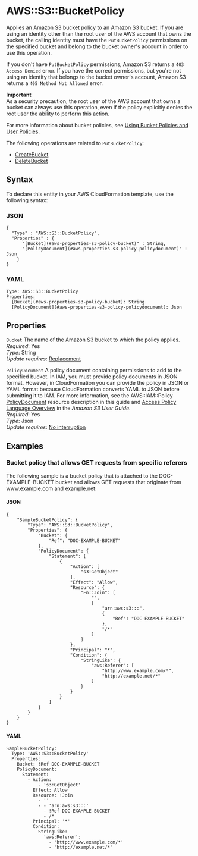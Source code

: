 # AWS::S3::BucketPolicy<a name="aws-properties-s3-policy"></a>

Applies an Amazon S3 bucket policy to an Amazon S3 bucket\. If you are using an identity other than the root user of the AWS account that owns the bucket, the calling identity must have the `PutBucketPolicy` permissions on the specified bucket and belong to the bucket owner's account in order to use this operation\.

If you don't have `PutBucketPolicy` permissions, Amazon S3 returns a `403 Access Denied` error\. If you have the correct permissions, but you're not using an identity that belongs to the bucket owner's account, Amazon S3 returns a `405 Method Not Allowed` error\.

**Important**  
 As a security precaution, the root user of the AWS account that owns a bucket can always use this operation, even if the policy explicitly denies the root user the ability to perform this action\. 

For more information about bucket policies, see [Using Bucket Policies and User Policies](https://docs.aws.amazon.com/AmazonS3/latest/dev/using-iam-policies.html)\.

The following operations are related to `PutBucketPolicy`:
+  [CreateBucket](https://docs.aws.amazon.com/AmazonS3/latest/API/API_CreateBucket.html) 
+  [DeleteBucket](https://docs.aws.amazon.com/AmazonS3/latest/API/API_DeleteBucket.html) 

## Syntax<a name="aws-properties-s3-policy-syntax"></a>

To declare this entity in your AWS CloudFormation template, use the following syntax:

### JSON<a name="aws-properties-s3-policy-syntax.json"></a>

```
{
  "Type" : "AWS::S3::BucketPolicy",
  "Properties" : {
      "[Bucket](#aws-properties-s3-policy-bucket)" : String,
      "[PolicyDocument](#aws-properties-s3-policy-policydocument)" : Json
    }
}
```

### YAML<a name="aws-properties-s3-policy-syntax.yaml"></a>

```
Type: AWS::S3::BucketPolicy
Properties: 
  [Bucket](#aws-properties-s3-policy-bucket): String
  [PolicyDocument](#aws-properties-s3-policy-policydocument): Json
```

## Properties<a name="aws-properties-s3-policy-properties"></a>

`Bucket`  <a name="aws-properties-s3-policy-bucket"></a>
The name of the Amazon S3 bucket to which the policy applies\.  
*Required*: Yes  
*Type*: String  
*Update requires*: [Replacement](https://docs.aws.amazon.com/AWSCloudFormation/latest/UserGuide/using-cfn-updating-stacks-update-behaviors.html#update-replacement)

`PolicyDocument`  <a name="aws-properties-s3-policy-policydocument"></a>
 A policy document containing permissions to add to the specified bucket\. In IAM, you must provide policy documents in JSON format\. However, in CloudFormation you can provide the policy in JSON or YAML format because CloudFormation converts YAML to JSON before submitting it to IAM\. For more information, see the AWS::IAM::Policy [PolicyDocument](https://docs.aws.amazon.com/AWSCloudFormation/latest/UserGuide/aws-resource-iam-policy.html#cfn-iam-policy-policydocument) resource description in this guide and [Access Policy Language Overview](https://docs.aws.amazon.com/AmazonS3/latest/dev/access-policy-language-overview.html) in the *Amazon S3 User Guide*\.  
*Required*: Yes  
*Type*: Json  
*Update requires*: [No interruption](https://docs.aws.amazon.com/AWSCloudFormation/latest/UserGuide/using-cfn-updating-stacks-update-behaviors.html#update-no-interrupt)

## Examples<a name="aws-properties-s3-policy--examples"></a>



### Bucket policy that allows GET requests from specific referers<a name="aws-properties-s3-policy--examples--Bucket_policy_that_allows_GET_requests_from_specific_referers"></a>

The following sample is a bucket policy that is attached to the DOC\-EXAMPLE\-BUCKET bucket and allows GET requests that originate from www\.example\.com and example\.net: 

#### JSON<a name="aws-properties-s3-policy--examples--Bucket_policy_that_allows_GET_requests_from_specific_referers--json"></a>

```
{
    "SampleBucketPolicy": {
        "Type": "AWS::S3::BucketPolicy",
        "Properties": {
            "Bucket": {
                "Ref": "DOC-EXAMPLE-BUCKET"
            },
            "PolicyDocument": {
                "Statement": [
                    {
                        "Action": [
                            "s3:GetObject"
                        ],
                        "Effect": "Allow",
                        "Resource": {
                            "Fn::Join": [
                                "",
                                [
                                    "arn:aws:s3:::",
                                    {
                                        "Ref": "DOC-EXAMPLE-BUCKET"
                                    },
                                    "/*"
                                ]
                            ]
                        },
                        "Principal": "*",
                        "Condition": {
                            "StringLike": {
                                "aws:Referer": [
                                    "http://www.example.com/*",
                                    "http://example.net/*"
                                ]
                            }
                        }
                    }
                ]
            }
        }
    }
}
```

#### YAML<a name="aws-properties-s3-policy--examples--Bucket_policy_that_allows_GET_requests_from_specific_referers--yaml"></a>

```
SampleBucketPolicy:
  Type: 'AWS::S3::BucketPolicy'
  Properties:
    Bucket: !Ref DOC-EXAMPLE-BUCKET
    PolicyDocument:
      Statement:
        - Action:
            - 's3:GetObject'
          Effect: Allow
          Resource: !Join
            - ''
            - - 'arn:aws:s3:::'
              - !Ref DOC-EXAMPLE-BUCKET
              - /*
          Principal: '*'
          Condition:
            StringLike:
              'aws:Referer':
                - 'http://www.example.com/*'
                - 'http://example.net/*'
```
